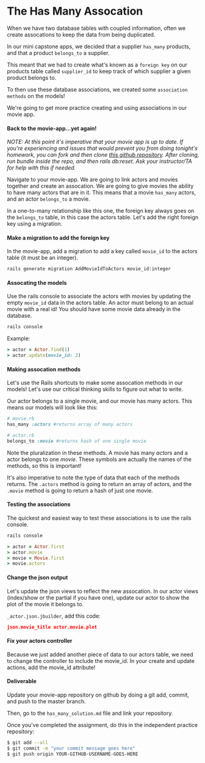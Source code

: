 # The Has Many Assocation

When we have two database tables with coupled information, often we create assocations to keep the data from being duplicated. 

In our mini capstone apps, we decided that a supplier `has_many` products, and that a product `belongs_to` a supplier.   

This meant that we had to create what's known as a `foreign key` on our products table called `supplier_id` to keep track of which supplier a given product belongs to. 

To then use these database associations, we created some `association methods` on the models! 

We're going to get more practice creating and using associations in our movie app.

#### Back to the movie-app...yet again!

_NOTE: At this point it's imperative that your movie app is up to date. If you're experiencing and issues that would prevent you from doing tonight's homework, you can fork and then clone [this github repository](https://github.com/danizaghian/movie-app). After cloning, run bundle inside the repo, and then rails db:reset. Ask your instructor/TA for help with this if needed._

Navigate to your movie-app. We are going to link actors and movies together and create an assocation. We are going to give movies the ability to have many actors that are in it. This means that a movie `has_many` actors, and an actor `belongs_to` a movie.

In a one-to-many relationship like this one, the foreign key always goes on the `belongs_to` table, in this case the actors table. Let's add the right foreign key using a migration.

#### Make a migration to add the foreign key

In the movie-app, add a migration to add a key called `movie_id` to the actors table (it must be an integer). 

```bash
rails generate migration AddMovieIdToActors movie_id:integer
```

#### Assocating the models

Use the rails console to associate the actors with movies by updating the empty `movie_id` data in the actors table. An actor must belong to an actual movie with a real id! You should have some movie data already in the database.

```bash
rails console 
```

Example: 
```ruby
> actor = Actor.find(1)
> actor.update(movie_id: 2)
```

#### Making assocation methods

Let's use the Rails shortcuts to make some assocation methods in our models! Let's use our critical thinking skills to figure out what to write. 

Our actor belongs to a single movie, and our movie has many actors. This means our models will look like this: 

```ruby
# movie.rb
has_many :actors #returns array of many actors
```

```ruby
# actor.rb
belongs_to :movie #returns hash of one single movie
```

Note the pluralization in these methods. A movie has many _actors_ and a actor belongs to one _movie_. These symbols are actually the names of the methods, so this is important! 

It's also imperative to note the type of data that each of the methods returns. The `.actors` method is going to return an array of actors, and the `.movie` method is going to return a hash of just one movie. 

#### Testing the associations

The quickest and easiest way to test these associations is to use the rails console.

```bash
rails console 
```
```ruby
> actor = Actor.first
> actor.movie
> movie = Movie.first
> movie.actors
```

#### Change the json output

Let's update the json views to reflect the new assocation. In our actor views (index/show or the partial if you have one), update our actor to show the plot of the movie it belongs to. 

`_actor.json.jbuilder`, add this code:
```json
json.movie_title actor.movie.plot
```

#### Fix your actors controller

Because we just added another piece of data to our actors table, we need to change the controller to include the movie_id. In your create and update actions, add the movie_id attribute! 

#### Deliverable
Update your movie-app repository on github by doing a git add, commit, and push to the master branch.

Then, go to the `has_many_solution.md` file and link your repository. 

Once you've completed the assignment, do this in the independent practice repository:

```bash
$ git add --all
$ git commit -m "your commit message goes here"
$ git push origin YOUR-GITHUB-USERNAME-GOES-HERE
```
